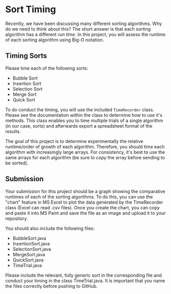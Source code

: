 # Sort Timing

Recently, we have been discussing many different sorting algorithms. Why do we need to think about this?
The short answer is that each sorting algorithm has a different _run time_. In this project, you will
assess the runtime of each sorting algorithm using Big-O notation.

## Timing Sorts

Please time each of the following sorts:
- Bubble Sort
- Insertion Sort
- Selection Sort
- Merge Sort
- Quick Sort

To do conduct the timing, you will use the included `TimeRecorder` class. Please see the documentation within the class
to determine how to use it's methods. This class enables you to time multiple trials of a single algorithm (in our case,
sorts) and afterwards export a spreadsheet format of the results.

The goal of this project is to determine experimentally the relative runtime/order of growth of each algorithm. Therefore,
you should time each algorithm with increasingly large arrays. For consistency, it's best to use the same arrays for each
algorithm (be sure to _copy_ the array before sending to be sorted).

## Submission

Your submission for this project should be a graph showing the comparative runtimes of each of the sorting algorithms.
To do this, you can use the "chart" feature in MS Excel to plot the data generated by the TimeRecorder class (Excel can
read .csv files). Once you create the chart, you can copy and paste it into MS Paint and save the file as an image and
upload it to your repository.

You should also include the following files:

- BubbleSort.java
- InsertionSort.java
- SelectionSort.java
- MergeSort.java
- QuickSort.java
- TimeTrial.java

Please include the relevant, fully generic sort in the corresponding file and conduct your timing in the class TimeTrial.java.
It is important that you name the files correctly before pushing to GitHub.

